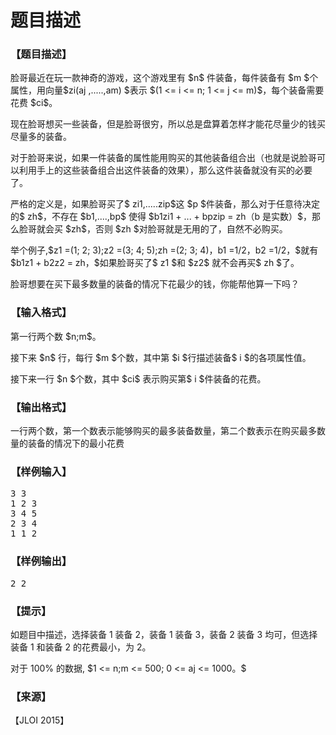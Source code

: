 # 题目描述


<h3>
【题目描述】
</h3>
<p>
脸哥最近在玩一款神奇的游戏，这个游戏里有 $n$ 件装备，每件装备有 $m $个属性，用向量$zi(aj ,.....,am) $表示 $(1 &lt;= i &lt;= n; 1 &lt;= j &lt;= m)$，每个装备需要花费 $ci$。
</p>
<p>
现在脸哥想买一些装备，但是脸哥很穷，所以总是盘算着怎样才能花尽量少的钱买尽量多的装备。
</p>
<p>
对于脸哥来说，如果一件装备的属性能用购买的其他装备组合出（也就是说脸哥可以利用手上的这些装备组合出这件装备的效果），那么这件装备就没有买的必要了。
</p>
<p>
严格的定义是，如果脸哥买了$ zi1,.....zip$这 $p $件装备，那么对于任意待决定的$ zh$，不存在 $b1,....,bp$ 使得 $b1zi1 + ... + bpzip = zh（b 是实数）$，那么脸哥就会买 $zh$，否则 $zh $对脸哥就是无用的了，自然不必购买。
</p>
<p>
举个例子,$z1 =(1; 2; 3);z2 =(3; 4; 5);zh =(2; 3; 4)，b1 =1/2，b2 =1/2，$就有 $b1z1 + b2z2 = zh，$如果脸哥买了$ z1 $和 $z2$ 就不会再买$ zh $了。
</p>
<p>
脸哥想要在买下最多数量的装备的情况下花最少的钱，你能帮他算一下吗？
</p>
<h3>
【输入格式】
</h3>
<p>
第一行两个数 $n;m$。
</p>
<p>
接下来 $n$ 行，每行 $m $个数，其中第 $i $行描述装备$ i $的各项属性值。
</p>
<p>
接下来一行 $n $个数，其中 $ci$ 表示购买第$ i $件装备的花费。
</p>
<h3>
【输出格式】
</h3>
<p>
一行两个数，第一个数表示能够购买的最多装备数量，第二个数表示在购买最多数量的装备的情况下的最小花费
</p>
<h3>
【样例输入】
</h3>
<pre>3 3
1 2 3
3 4 5
2 3 4
1 1 2
</pre>
<h3>
【样例输出】
</h3>
<pre>2 2</pre>
<h3>
【提示】
</h3>
<p>
如题目中描述，选择装备 1 装备 2，装备 1 装备 3，装备 2 装备 3 均可，但选择装备 1 和装备 2 的花费最小，为 2。
</p>
<p>
对于 100% 的数据, $1 &lt;= n;m &lt;= 500; 0 &lt;= aj &lt;= 1000。$
</p>
<h3>
【来源】
</h3>
<p>
【JLOI 2015】
</p>
